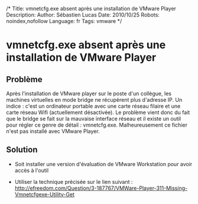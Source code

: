 /*
Title: vmnetcfg.exe absent après une installation de VMware Player
Description: 
Author: Sébastien Lucas
Date: 2010/10/25
Robots: noindex,nofollow
Language: fr
Tags: vmware
*/
# vmnetcfg.exe absent après une installation de VMware Player

## Problème
Après l'installation de VMware player sur le poste d'un collègue, les machines virtuelles en mode bridge ne récupèrent plus d'adresse IP. Un indice : c'est un ordinateur portable avec une carte réseau filaire et une carte réseau Wifi (actuellement désactivée). Le problème vient donc du fait que le bridge se fait sur la mauvaise interface réseau et il existe un outil pour régler ce genre de détail : vmnetcfg.exe. Malheureusement ce fichier n'est pas installé avec VMware Player.
## Solution

*	Soit installer une version d'évaluation de VMware Workstation pour avoir accès à l'outil

*	Utiliser la technique précisée sur le lien suivant : http://efreedom.com/Question/3-187767/VMWare-Player-311-Missing-Vmnetcfgexe-Utility-Get





